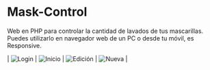 # Mask-Control
Web en PHP para controlar la cantidad de lavados de tus mascarillas. Puedes utilizarlo en navegador web de un PC o desde tu móvil, es Responsive.

| ![Login](https://raw.github.com/cgasper79/Mask-Control/main/screenshot/login.png) | 
![Inicio](https://raw.github.com/cgasper79/Mask-Control/main/screenshot/Inicio.png) | 
![Edición](https://raw.github.com/cgasper79/Mask-Control/main/screenshot/edicion.png) |
![Nueva](https://raw.github.com/cgasper79/Mask-Control/main/screenshot/nueva.png) |



